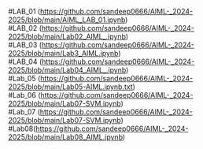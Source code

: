 #LAB_01 (https://github.com/sandeep0666/AIML-_2024-2025/blob/main/AIML_LAB_01.ipynb)  
#LAB_02 (https://github.com/sandeep0666/AIML-_2024-2025/blob/main/Lab02_AIML_.ipynb)   
#LAB_03 (https://github.com/sandeep0666/AIML-_2024-2025/blob/main/Lab3_AIML.ipynb)    
#LAB_04 (https://github.com/sandeep0666/AIML-_2024-2025/blob/main/Lab04_AIML_.ipynb)  
#Lab_05 (https://github.com/sandeep0666/AIML-_2024-2025/blob/main/Lab05-AIML.ipynb.txt)   
#Lab_06 (https://github.com/sandeep0666/AIML-_2024-2025/blob/main/Lab07-SVM.ipynb)          
#Lab_07 (https://github.com/sandeep0666/AIML-_2024-2025/blob/main/Lab07-SVM.ipynb)
#Lab08(https://github.com/sandeep0666/AIML-_2024-2025/blob/main/Lab08_AIML.ipynb)


